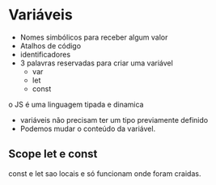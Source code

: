# Variáveis

* Nomes simbólicos para receber algum valor
* Atalhos de código
* identificadores
* 3 palavras reservadas para criar uma variável
    * var
    * let
    * const

o JS é uma linguagem tipada e dinamica 

* variáveis não precisam ter um tipo previamente definido
* Podemos mudar o conteúdo da variável. 

## Scope let e const

const e let sao locais e só funcionam onde foram craidas.